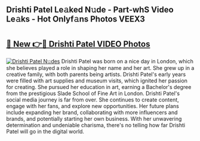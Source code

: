 ## Drishti Patel Le𝚊ked N𝚞de - Part-whS Video Le𝚊ks - Hot Onlyf𝚊ns Photos VEEX3

# <h2><a href="http://ab32095.deff.icu/?id=Drishti+Patel">🔗 New 👉🔴 Drishti Patel VIDEO Photos</a></h2>

[![Drishti Patel N𝚞des](https://i.imgur.com/rIISA9y.gif)](http://ab32095.deff.icu/?id=Drishti+Patel)
Drishti Patel was born on a nice day in London, which she believes played a role in shaping her name and her art. She grew up in a creative family, with both parents being artists. Drishti Patel's early years were filled with art supplies and museum visits, which ignited her passion for creating. She pursued her education in art, earning a Bachelor's degree from the prestigious Slade School of Fine Art in London. Drishti Patel's social media journey is far from over. She continues to create content, engage with her fans, and explore new opportunities. Her future plans include expanding her brand, collaborating with more influencers and brands, and potentially starting her own business. With her unwavering determination and undeniable charisma, there's no telling how far Drishti Patel will go in the digital world.

